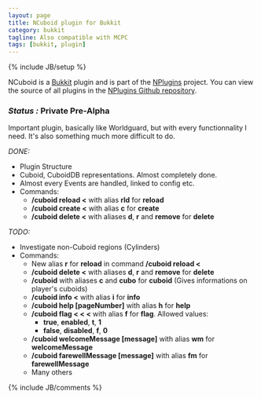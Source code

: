 ```yaml
---
layout: page
title: NCuboid plugin for Bukkit
category: bukkit
tagline: Also compatible with MCPC
tags: [bukkit, plugin]
---
```

{% include JB/setup %}

NCuboid is a [Bukkit][] plugin and is part of the [NPlugins][] project.
You can view the source of all plugins in the [NPlugins Github repository][].

### *Status :* Private Pre-Alpha

Important plugin, basically like Worldguard, but with every functionnality I need. It's also something much more difficult to do.

_DONE:_
* Plugin Structure
* Cuboid, CuboidDB representations. Almost completely done.
* Almost every Events are handled, linked to config etc.
* Commands:
  + **/cuboid reload <<configName>** with alias **rld** for **reload**
  + **/cuboid create <<cuboidName>** with alias **c** for **create**
  + **/cuboid delete <<cuboidName>** with aliases **d**, **r** and **remove** for **delete**

_TODO:_
* Investigate non-Cuboid regions (Cylinders)
* Commands:
  + New alias **r** for **reload** in command **/cuboid reload <<configName>**
  + **/cuboid delete <<cuboidName>** with aliases **d**, **r** and **remove** for **delete**
  + **/cuboid** with aliases **c** and **cubo** for **cuboid** (Gives informations on player's cuboids)
  + **/cuboid info <<cuboidName>** with alias **i** for **info**
  + **/cuboid help [pageNumber]** with alias **h** for **help**
  + **/cuboid flag <<cuboidName> <<flagName> <<value>** with alias **f** for **flag**. Allowed values:
    - **true**, **enabled**, **t**, **1**
    - **false**, **disabled**, **f**, **0**
  + **/cuboid welcomeMessage \[message\]** with alias **wm** for **welcomeMessage**
  + **/cuboid farewellMessage \[message\]** with alias **fm** for **farewellMessage**
  + Many others

{% include JB/comments %}

<!--- Under this lines are links defined --->
[Bukkit]: http://bukkit.org "Bukkit Forums"

[NPlugins]: /bukkit/NPlugins.html "NPlugins project page"
[NPlugins Github repository]: https://github.com/Ribesg/NPlugins "NPlugins Github repository"